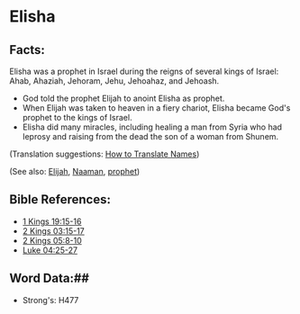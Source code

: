 # Elisha #

## Facts: ##

Elisha was a prophet in Israel during the reigns of several kings of Israel: Ahab, Ahaziah, Jehoram, Jehu, Jehoahaz, and Jehoash.

* God told the prophet Elijah to anoint Elisha as prophet.
* When Elijah was taken to heaven in a fiery chariot, Elisha became God's prophet to the kings of Israel. 
* Elisha did many miracles, including healing a man from Syria who had leprosy and raising from the dead the son of a woman from Shunem.

(Translation suggestions: [How to Translate Names](rc://en/ta/man/translate/translate-names))

(See also: [Elijah](../other/elijah.md), [Naaman](../other/naaman.md), [prophet](../kt/prophet.md))

## Bible References: ##

* [1 Kings 19:15-16](rc://en/tn/help/1ki/19/15)
* [2 Kings 03:15-17](rc://en/tn/help/2ki/03/15)
* [2 Kings 05:8-10](rc://en/tn/help/2ki/05/08)
* [Luke 04:25-27](rc://en/tn/help/luk/04/25)

## Word Data:##

* Strong's: H477

